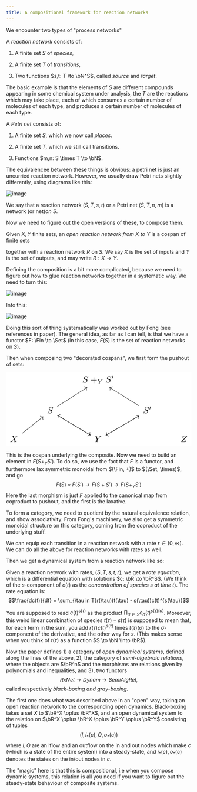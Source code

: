 ```yaml
---
title: A compositional framework for reaction networks
---
```

We encounter two types of "process networks"

A *reaction network* consists of:

1.  A finite set $S$ of *species*,

2.  A finite set $T$ of *transitions*,

3.  Two functions $s,t: T \to \bN^S$, called *source* and *target*.

The basic example is that the elements of $S$ are different compounds
appearing in some chemical system under analysis, the $T$ are the
reactions which may take place, each of which consumes a certain number
of molecules of each type, and produces a certain number of molecules of
each type.

A *Petri net* consists of:

1.  A finite set $S$, which we now call *places*.

2.  A finite set $T$, which we still call transitions.

3.  Functions $m,n: S \times T \to \bN$.

The equivalencee between these things is obvious: a petri net is just an
uncurried reaction network. However, we usually draw Petri nets slightly
differently, using diagrams like this:

![image](PaperNotes/BaezPollard17/petrinet1.png)

We say that a reaction network $(S,T,s,t)$ or a Petri net $(S,T,n,m)$ is
a network (or net)*on $S$*.

Now we need to figure out the open versions of these, to compose them.

Given $X,Y$ finite sets, an *open reaction network from $X$ to $Y$* is a
cospan of finite sets

together with a reaction network $R$ on $S$. We say $X$ is the set of
inputs and $Y$ is the set of outputs, and may write $R: X \to Y$.

Defining the composition is a bit more complicated, because we need to
figure out how to glue reaction networks together in a systematic way.
We need to turn this:

![image](PaperNotes/BaezPollard17/petrinetcomposition.png)

Into this:

![image](PaperNotes/BaezPollard17/petrinetcomposed.png)

Doing this sort of thing systematically was worked out by Fong (see
references in paper). The general idea, as far as I can tell, is that we
have a functor $F: \Fin \to \Set$ (in this case, $F(S)$ is the set of
reaction networks on $S$).

Then when composing two "decorated cospans", we first form the pushout
of sets:

![](/images/847a92130bf031ba2e8d8e07c2aff249b0d83cf2.svg)

This is the cospan underlying the composite. Now we need to build an
element in $F(S +_Y S')$. To do so, we use the fact that $F$ is a
functor, and furthermore lax symmetric monoidal from $(\Fin, +)$ to
$(\Set, \times)$, and go
$$F(S) \times F(S') \to F(S + S') \to F(S +_Y S')$$ Here the last
morphism is just $F$ applied to the canonical map from coproduct to
pushout, and the first is the laxative.

To form a category, we need to quotient by the natural equivalence
relation, and show associativity. From Fong's machinery, we also get a
symmetric monoidal structure on this category, coming from the coproduct
of the underlying stuff.

We can equip each transition in a reaction network with a rate
$r \in (0,\infty)$. We can do all the above for reaction networks with
rates as well.

Then we get a dynamical system from a reaction network like so:

Given a reaction network with rates, $(S,T,s,t,r)$, we get a *rate
equation*, which is a differential equation with solutions
$c: \bR \to \bR^S$. (We think of the $s$-component of $c(t)$ as the
*concentration of species $s$ at time $t$*). The rate equation is:
$$\frac{dc(t)}{dt} = \sum_{\tau in T}r(\tau)(t(\tau) - s(\tau))c(t)^{s(\tau)}$$

You are supposed to read $c(t)^{s(\tau)}$ as the product
$\prod_{\sigma \in S}c_\sigma(t)^{s(\tau)(\sigma)}$. Moreover, this
weird linear combination of species $t(\tau) - s(\tau)$ is supposed to
mean that, for each term in the sum, you add $r(\tau)c(t)^{s(\tau)}$
times $t(\tau)(\sigma)$ to the $\sigma$-component of the derivative, and
the other way for $s$. (This makes sense when you think of $t(\tau)$ as
a function $S \to \bN \into \bR$).

Now the paper defines 1) a category of *open dynamical systems*, defined
along the lines of the above, 2), the category of *semi-algebraic
relations*, where the objects are $\bR^n$ and the morphisms are
relations given by polynomials and inequalities, and 3), two functors
$$RxNet \to Dynam \to SemiAlgRel,$$ called respectively *black-boxing
and gray-boxing.*

The first one does what was described above in an "open" way, taking an
open reaction network to the corresponding open dynamics. Black-boxing
takes a set $X$ to $\bR^X \oplus \bR^X$, and an open dynamical system to
the relation on $\bR^X \oplus \bR^X \oplus \bR^Y \oplus \bR^Y$
consisting of tuples $$(I,i_*(c), O, o_*(c))$$ where $I,O$ are an iflow
and an outflow on the in and out nodes which make $c$ (which is a state
of the entire system) into a steady-state, and $i_*(c), o_*(c)$ denotes
the states on the in/out nodes in $c$.

The "magic" here is that this is compositional, i.e when you compose
dynamic systems, this relation is all you need if you want to figure out
the steady-state behaviour of composite systems.
